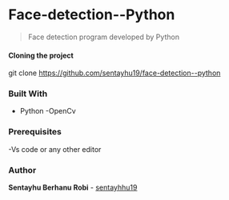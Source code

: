 # Face-detection--Python
>Face detection program developed by Python


#### Cloning the project

git clone  https://github.com/sentayhu19/face-detection--python

### Built With

- Python
-OpenCv

### Prerequisites
-Vs code or any other editor


### Author
 **Sentayhu Berhanu Robi** - [sentayhhu19](https://github.com/sentayhu19)

